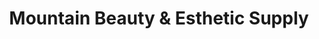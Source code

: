 ---
title: "Mountain Beauty & Esthetic Supply"
url: /oshawa/mountain-beauty-and-esthetic-supply/
shop: shop
---